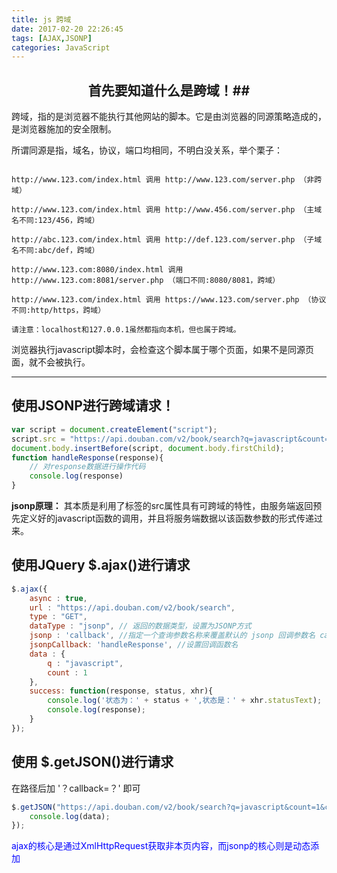 ```yaml
---
title: js 跨域
date: 2017-02-20 22:26:45
tags: [AJAX,JSONP]
categories: JavaScript
---
```


<center> 

##  首先要知道什么是跨域！##
 </center>
<!-- more -->
跨域，指的是浏览器不能执行其他网站的脚本。它是由浏览器的同源策略造成的，是浏览器施加的安全限制。

所谓同源是指，域名，协议，端口均相同，不明白没关系，举个栗子：

```

http://www.123.com/index.html 调用 http://www.123.com/server.php （非跨域）

http://www.123.com/index.html 调用 http://www.456.com/server.php （主域名不同:123/456，跨域）

http://abc.123.com/index.html 调用 http://def.123.com/server.php （子域名不同:abc/def，跨域）

http://www.123.com:8080/index.html 调用 http://www.123.com:8081/server.php （端口不同:8080/8081，跨域）

http://www.123.com/index.html 调用 https://www.123.com/server.php （协议不同:http/https，跨域）

请注意：localhost和127.0.0.1虽然都指向本机，但也属于跨域。
```

浏览器执行javascript脚本时，会检查这个脚本属于哪个页面，如果不是同源页面，就不会被执行。

------------
## 使用JSONP进行跨域请求！

```javascript
var script = document.createElement("script");
script.src = "https://api.douban.com/v2/book/search?q=javascript&count=1&callback=handleResponse";
document.body.insertBefore(script, document.body.firstChild);
function handleResponse(response){
    // 对response数据进行操作代码
    console.log(response)
}
```

**jsonp原理：**
其本质是利用了标签的src属性具有可跨域的特性，由服务端返回预先定义好的javascript函数的调用，并且将服务端数据以该函数参数的形式传递过来。

## 使用JQuery $.ajax()进行请求
```javascript
$.ajax({
    async : true,
    url : "https://api.douban.com/v2/book/search",
    type : "GET",
    dataType : "jsonp", // 返回的数据类型，设置为JSONP方式
    jsonp : 'callback', //指定一个查询参数名称来覆盖默认的 jsonp 回调参数名 callback
    jsonpCallback: 'handleResponse', //设置回调函数名
    data : {
        q : "javascript",
        count : 1
    },
    success: function(response, status, xhr){
        console.log('状态为：' + status + ',状态是：' + xhr.statusText);
        console.log(response);
    }
});
```
## 使用 $.getJSON()进行请求
在路径后加  '？callback=？'  即可
```javascript
$.getJSON("https://api.douban.com/v2/book/search?q=javascript&count=1&callback=?", function(data){
    console.log(data);
});
```
<p style="color:blue">ajax的核心是通过XmlHttpRequest获取非本页内容，而jsonp的核心则是动态添加<script>标签来调用服务器提供的js脚本。</p>

<p style="color:green">ajax与jsonp的区别不在于是否跨域，ajax通过服务端代理一样可以实现跨域，jsonp本身也不排斥同域的数据的获取。</p>

*本文参考https://blog.csdn.net/u014607184/article/details/52027879